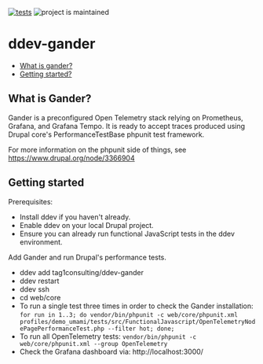[![tests](https://github.com/tag1-consulting/ddev-gander/actions/workflows/tests.yml/badge.svg)](https://github.com/tag1-consulting/ddev-gander/actions/workflows/tests.yml) ![project is maintained](https://img.shields.io/maintenance/yes/2024.svg)

# ddev-gander <!-- omit in toc -->

* [What is gander?](#what-is-ddev-gander)
* [Getting started?](#getting-started)

## What is Gander?

Gander is a preconfigured Open Telemetry stack relying on Prometheus, Grafana, and Grafana Tempo. It is ready to accept traces produced using Drupal core's PerformanceTestBase phpunit test framework.

For more information on the phpunit side of things, see https://www.drupal.org/node/3366904

## Getting started

Prerequisites:
* Install ddev if you haven't already.
* Enable ddev on your local Drupal project.
* Ensure you can already run functional JavaScript tests in the ddev environment.

Add Gander and run Drupal's performance tests.
* ddev add tag1consulting/ddev-gander
* ddev restart
* ddev ssh
* cd web/core
* To run a single test three times in order to check the Gander installation:
   `for run in 1..3; do vendor/bin/phpunit -c web/core/phpunit.xml profiles/demo_umami/tests/src/FunctionalJavascript/OpenTelemetryNodePagePerformanceTest.php --filter hot; done;`
* To run all OpenTelemetry tests: `vendor/bin/phpunit -c web/core/phpunit.xml --group OpenTelemetry`
* Check the Grafana dashboard via: http://localhost:3000/
